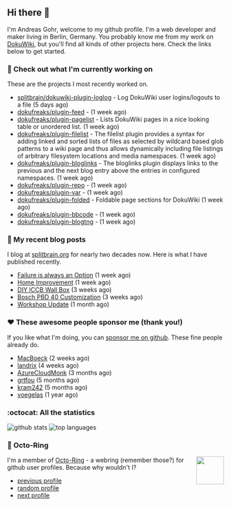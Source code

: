## Hi there :wave:

I'm Andreas Gohr, welcome to my github profile. I'm a web developer and maker living in Berlin, Germany. You probably know me from my work on [DokuWiki](https://github.com/splitbrain/dokuwiki), but you'll find all kinds of other projects here. Check the links below to get started.

### :hammer: Check out what I'm currently working on

These are the projects I most recently worked on.


- [splitbrain/dokuwiki-plugin-loglog](https://github.com/splitbrain/dokuwiki-plugin-loglog) - Log DokuWiki user logins/logouts to a file (5 days ago)
- [dokufreaks/plugin-feed](https://github.com/dokufreaks/plugin-feed) -  (1 week ago)
- [dokufreaks/plugin-pagelist](https://github.com/dokufreaks/plugin-pagelist) - Lists DokuWiki pages in a nice looking table or unordered list. (1 week ago)
- [dokufreaks/plugin-filelist](https://github.com/dokufreaks/plugin-filelist) - The filelist plugin provides a syntax for adding linked and sorted lists of files as selected by wildcard based glob patterns to a wiki page and thus allows dynamically including file listings of arbitrary filesystem locations and media namespaces. (1 week ago)
- [dokufreaks/plugin-bloglinks](https://github.com/dokufreaks/plugin-bloglinks) - The bloglinks plugin displays links to the previous and the next blog entry above the entries in configured namespaces. (1 week ago)
- [dokufreaks/plugin-repo](https://github.com/dokufreaks/plugin-repo) -  (1 week ago)
- [dokufreaks/plugin-var](https://github.com/dokufreaks/plugin-var) -  (1 week ago)
- [dokufreaks/plugin-folded](https://github.com/dokufreaks/plugin-folded) - Foldable page sections for DokuWiki (1 week ago)
- [dokufreaks/plugin-bbcode](https://github.com/dokufreaks/plugin-bbcode) -  (1 week ago)
- [dokufreaks/plugin-blogtng](https://github.com/dokufreaks/plugin-blogtng) -  (1 week ago)

### :scroll: My recent blog posts

I blog at [splitbrain.org](https://www.splitbrain.org) for nearly two decades now. Here is what I have published recently.


- [Failure is always an Option](https://www.splitbrain.org/blog/2020-11/07-failure_is_always_an_option) (1 week ago)
- [Home Improvement](https://www.splitbrain.org/blog/2020-11/06-home_improvement) (1 week ago)
- [DIY ICCB Wall Box](https://www.splitbrain.org/blog/2020-10/24-diy_iccb_wall_box) (3 weeks ago)
- [Bosch PBD 40 Customization](https://www.splitbrain.org/blog/2020-10/22-pbd_40_customization) (3 weeks ago)
- [Workshop Update](https://www.splitbrain.org/blog/2020-10/06-workshop_update) (1 month ago)

### :hearts:️ These awesome people sponsor me (thank you!)

If you like what I'm doing, you can [sponsor me on github](https://github.com/sponsors/splitbrain). These fine people already do.


- [MacBoeck](https://github.com/MacBoeck) (2 weeks ago)
- [landrix](https://github.com/landrix) (4 weeks ago)
- [AzureCloudMonk](https://github.com/AzureCloudMonk) (3 months ago)
- [grtfou](https://github.com/grtfou) (5 months ago)
- [kram242](https://github.com/kram242) (5 months ago)
- [voegelas](https://github.com/voegelas) (1 year ago)

### :octocat: All the statistics

 ![github stats](https://github-readme-stats.vercel.app/api?username=splitbrain&show_icons=true&hide_title=true)
![top languages](https://github-readme-stats.vercel.app/api/top-langs/?username=splitbrain&layout=compact)


### :octopus: Octo-Ring

<img width="64" height="65" src="https://octo-ring.com/static/img/octo.png" align="right" alt="">

I'm a member of [Octo-Ring](https://octo-ring.com/) - a webring (remember those?) for github user profiles. Because why wouldn't I? 

* [previous profile](https://octo-ring.com/p/splitbrain/prev)
* [random profile](https://octo-ring.com/p/splitbrain/random)
* [next profile](https://octo-ring.com/p/splitbrain/next)

